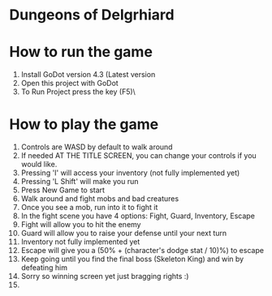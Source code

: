 # Dungeons of Delgrhiard

# How to run the game
1. Install GoDot version 4.3 (Latest version
2. Open this project with GoDot
3. To Run Project press the key (F5)\

# How to play the game
1. Controls are WASD by default to walk around
2. If needed AT THE TITLE SCREEN, you can change your controls if you would like.
3. Pressing 'I' will access your inventory (not fully implemented yet)
4. Pressing 'L Shift' will make you run
5. Press New Game to start
6. Walk around and fight mobs and bad creatures
7. Once you see a mob, run into it to fight it
8. In the fight scene you have 4 options: Fight, Guard, Inventory, Escape
9. Fight will allow you to hit the enemy
10. Guard will allow you to raise your defense until your next turn
11. Inventory not fully implemented yet
12. Escape will give you a (50% + (character's dodge stat / 10)%) to escape
13. Keep going until you find the final boss (Skeleton King) and win by defeating him
14. Sorry so winning screen yet just bragging rights :)
15. 
